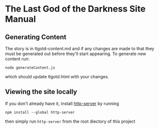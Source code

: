 # The Last God of the Darkness Site Manual

## Generating Content

The story is in tlgotd-content.md and if any changes are made to that they must be generated out before they'll start appearing. To generate new content run:

```node generateContent.js```

which should update tlgotd.html with your changes.

## Viewing the site locally

If you don't already have it, install [http-server](https://www.npmjs.com/package/http-server) by running

```npm install --global http-server```

then simply run `http-server` from the root diectory of this project